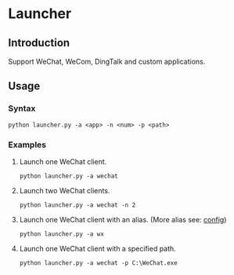 # Launcher

## Introduction

Support WeChat, WeCom, DingTalk and custom applications.

## Usage

### Syntax

```shell
python launcher.py -a <app> -n <num> -p <path>
```

### Examples

1. Launch one WeChat client.

       python launcher.py -a wechat

2. Launch two WeChat clients.

       python launcher.py -a wechat -n 2

3. Launch one WeChat client with an alias. (More alias see: [config](/src/config.yml))

       python launcher.py -a wx

4. Launch one WeChat client with a specified path.

       python launcher.py -a wechat -p C:\WeChat.exe


